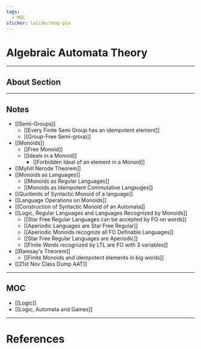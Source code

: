 ```yaml
---
tags:
  - MOC
sticker: lucide//map-pin
---
```

# Algebraic Automata Theory
---
## About Section

--- 
## Notes
- [[Semi-Groups]]
	- [[Every Finite Semi Group has an idempotent element]]
	- [[Group-Free Semi-group]]
- [[Monoids]]
	- [[Free Monoid]]
	- [[Ideals in a Monoid]]
		- [[Forbidden Ideal of an element in a Monoid]]
- [[Myhill Nerode Theorem]]
- [[Monoids as Languages]]
	- [[Monoids as Regular Languages]]
	- [[Monoids as Idempotent Commutative Langauges]]
- [[Quotients of Syntactic Monoid of a language]]
- [[Language Operations on Monoids]]
- [[Construction of Syntactic Monoid of an Automata]]
- [[Logic, Regular Languages and Languages Recognized by Monoids]]
	- [[Star Free Regular Languages can be accepted by FO on words]]
	- [[Aperiodic Languages are Star Free Regular]]
	- [[Aperiodic Monoids recognize all FO Definable Languages]]
	- [[Star Free Regular Languages are Aperiodic]]
	- [[Finite Words recognized by LTL are FO with 3 variables]]
- [[Ramsay's Theorem]]
	- [[Finite Monoids and idempotent elements in big words]]
- [[21st Nov Class Dump AAT]]

--- 
## MOC
- [[Logic]]
- [[Logic, Automata and Games]]

---
# References